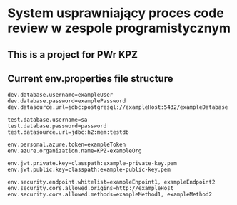 # System usprawniający proces code review w zespole programistycznym
## This is a project for PWr KPZ  

## Current env.properties file structure
```
dev.database.username=exampleUser
dev.database.password=examplePassword
dev.datasource.url=jdbc:postgresql://exampleHost:5432/exampleDatabase

test.database.username=sa
test.database.password=password
test.datasource.url=jdbc:h2:mem:testdb

env.personal.azure.token=exampleToken
env.azure.organization.name=KPZ-exampleOrg

env.jwt.private.key=classpath:example-private-key.pem
env.jwt.public.key=classpath:example-public-key.pem

env.security.endpoint.whitelist=exampleEnpoint1, exampleEndpoint2
env.security.cors.allowed.origins=http://exampleHost
env.security.cors.allowed.methods=exampleMethod1, exampleMethod2
```
